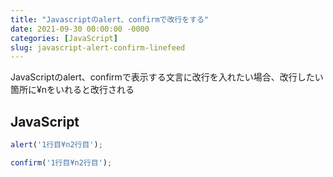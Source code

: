 ```yaml
---
title: "Javascriptのalert、confirmで改行をする"
date: 2021-09-30 00:00:00 -0000
categories: [JavaScript]
slug: javascript-alert-confirm-linefeed
---
```


JavaScriptのalert、confirmで表示する文言に改行を入れたい場合、改行したい箇所に¥nをいれると改行される

## JavaScript
```javascript
alert('1行目¥n2行目');

confirm('1行目¥n2行目');

```